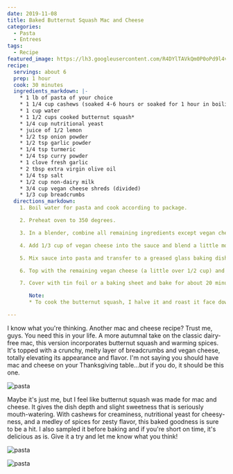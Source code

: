 ```yaml
---
date: 2019-11-08
title: Baked Butternut Squash Mac and Cheese
categories:
  - Pasta
  - Entrees
tags:
  - Recipe
featured_image: https://lh3.googleusercontent.com/R4DYlTAVkQm0P0oPd9l4vHK9UQ2tM2SbWWXHJnVzrf4_xRQeJdvodOQOVHIoLoRf6BsgoEALwZCqdiZszSR-ac-0huO5ry2nobUasLXaBZ0lj6N0ocUaWjKpqgdiwBfk_3OaE6H2eLA=w2400 
recipe:
  servings: about 6
  prep: 1 hour
  cook: 30 minutes
  ingredients_markdown: |-
    * 1 lb of pasta of your choice
    * 1 1/4 cup cashews (soaked 4-6 hours or soaked for 1 hour in boiling water)
    * 1 cup water
    * 1 1/2 cups cooked butternut squash*
    * 1/4 cup nutritional yeast
    * juice of 1/2 lemon
    * 1/2 tsp onion powder
    * 1/2 tsp garlic powder
    * 1/4 tsp turmeric
    * 1/4 tsp curry powder
    * 1 clove fresh garlic
    * 2 tbsp extra virgin olive oil
    * 1/4 tsp salt
    * 1/2 cup non-dairy milk  
    * 3/4 cup vegan cheese shreds (divided)
    * 1/3 cup breadcrumbs
  directions_markdown:
    1. Boil water for pasta and cook according to package.

    2. Preheat oven to 350 degrees. 

    3. In a blender, combine all remaining ingredients except vegan cheese and breadcrumbs. Blend until smooth.

    4. Add 1/3 cup of vegan cheese into the sauce and blend a little more, not completely.

    5. Mix sauce into pasta and transfer to a greased glass baking dish (8x10" works well)

    6. Top with the remaining vegan cheese (a little over 1/2 cup) and breadcrumbs (I recommend breadcrumbs on top because they brown nicely, while the vegan cheese does not).

    7. Cover with tin foil or a baking sheet and bake for about 20 minutes covered. Then remove cover and cook for another 8 to 10 minutes.

       Note:
       * To cook the butternut squash, I halve it and roast it face down on a parchment-paper line baking sheet at 375 for about 30-45 minutes, depending on size

---
```

I know what you're thinking. Another mac and cheese recipe? Trust me, guys. You need this in your life. A more autumnal take on the classic dairy-free mac, this version incorporates butternut squash and warming spices. It's topped with a crunchy, melty layer of breadcrumbs and vegan cheese, totally elevating its appearance and flavor. I'm not saying you should have mac and cheese on your Thanksgiving table...but if you do, it should be this one.

![pasta](https://lh3.googleusercontent.com/VXl4ZUHX6Xobwb_-KVLQPMEronQQIVZjgetBZ_BRXkNmc1y_sq2MD43m0skwnGqFFetSsttQHTg-_-sNxyFXbT8cSL9SmsAnfGf79Lt1vNXqWWPSo-s0mTFQhaijkQ4Pv1Z7UIpjULw=w2400)

Maybe it's just me, but I feel like butternut squash was made for mac and cheese. It gives the dish depth and slight sweetness that is seriously mouth-watering. With cashews for creaminess, nutritional yeast for cheesy-ness, and a medley of spices for zesty flavor, this baked goodness is sure to be a hit. I also sampled it before baking and if you're short on time, it's delicious as is. Give it a try and let me know what you think!

![pasta](https://lh3.googleusercontent.com/EyQUhbL0MEUyUe49-kMLmP7BSFjsqJoBETVAoX3ukXUyaGEq_D3qtv7V2r3eobOvoZx9WgODaCx64BRzoB_pQDwAXFgNH8o171htIr2PCqN_36woc46YCTTvGVFCpttaNJ0zrrSL6h4=w2400)

![pasta](https://lh3.googleusercontent.com/BVcAWRp_f5x4d_yl-vjNK27XDpD65jFPO6qy5AhNEejLqylGOP3petABVojqKamj8m_Biv1xGwvaMl3G1o-_r7K8a_Y2l3PPHBP0JQ4vVfsBUbVwCo32nR_PhNwMD9ASFPw_bf8aMZw=w2400)
